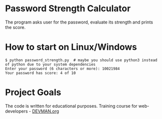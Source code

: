 # Password Strength Calculator

The program asks user for the password, evaluate its strength and prints the score.

# How to start on Linux/Windows

```
$ python password_strength.py  # maybe you should use python3 instead of python due to your system dependencies
Enter your password (6 characters or more): 10021984
Your password has score: 4 of 10
```

# Project Goals

The code is written for educational purposes. Training course for web-developers - [DEVMAN.org](https://devman.org)
